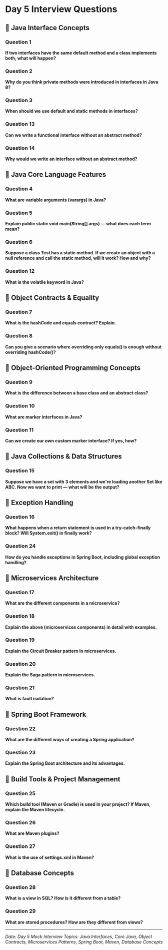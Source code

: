 # Day 5 Interview Questions

## 🔹 Java Interface Concepts

### Question 1

**If two interfaces have the same default method and a class implements both, what will happen?**

### Question 2

**Why do you think private methods were introduced in interfaces in Java 8?**

### Question 3

**When should we use default and static methods in interfaces?**

### Question 13

**Can we write a functional interface without an abstract method?**

### Question 14

**Why would we write an interface without an abstract method?**

## 🔹 Java Core Language Features

### Question 4

**What are variable arguments (varargs) in Java?**

### Question 5

**Explain public static void main(String[] args) — what does each term mean?**

### Question 6

**Suppose a class Test has a static method. If we create an object with a null reference and call the static method, will it work? How and why?**

### Question 12

**What is the volatile keyword in Java?**

## 🔹 Object Contracts & Equality

### Question 7

**What is the hashCode and equals contract? Explain.**

### Question 8

**Can you give a scenario where overriding only equals() is enough without overriding hashCode()?**

## 🔹 Object-Oriented Programming Concepts

### Question 9

**What is the difference between a base class and an abstract class?**

### Question 10

**What are marker interfaces in Java?**

### Question 11

**Can we create our own custom marker interface? If yes, how?**

## 🔹 Java Collections & Data Structures

### Question 15

**Suppose we have a set with 3 elements and we're loading another Set like ABC. Now we want to print — what will be the output?**

## 🔹 Exception Handling

### Question 16

**What happens when a return statement is used in a try-catch-finally block? Will System.exit() in finally work?**

### Question 24

**How do you handle exceptions in Spring Boot, including global exception handling?**

## 🔹 Microservices Architecture

### Question 17

**What are the different components in a microservice?**

### Question 18

**Explain the above (microservices components) in detail with examples.**

### Question 19

**Explain the Circuit Breaker pattern in microservices.**

### Question 20

**Explain the Saga pattern in microservices.**

### Question 21

**What is fault isolation?**

## 🔹 Spring Boot Framework

### Question 22

**What are the different ways of creating a Spring application?**

### Question 23

**Explain the Spring Boot architecture and its advantages.**

## 🔹 Build Tools & Project Management

### Question 25

**Which build tool (Maven or Gradle) is used in your project? If Maven, explain the Maven lifecycle.**

### Question 26

**What are Maven plugins?**

### Question 27

**What is the use of settings.xml in Maven?**

## 🔹 Database Concepts

### Question 28

**What is a view in SQL? How is it different from a table?**

### Question 29

**What are stored procedures? How are they different from views?**

---

*Date: Day 5 Mock Interview*
*Topics: Java Interfaces, Core Java, Object Contracts, Microservices Patterns, Spring Boot, Maven, Database Concepts*